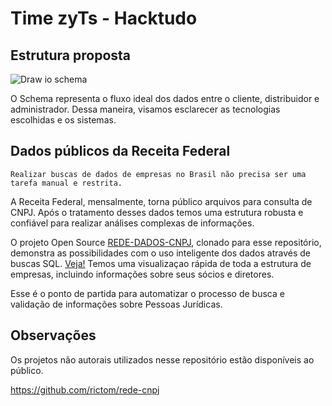 # Time zyTs - Hacktudo

## Estrutura proposta

![Draw io schema](https://user-images.githubusercontent.com/28159934/137609059-5e8487d3-806e-4d37-9ae1-0ad993cf701d.png)

O Schema representa o fluxo ideal dos dados entre o cliente, distribuidor e administrador. Dessa maneira, visamos esclarecer as tecnologias escolhidas e os sistemas.

## Dados públicos da Receita Federal

    Realizar buscas de dados de empresas no Brasil não precisa ser uma tarefa manual e restrita.

A Receita Federal, mensalmente, torna público arquivos para consulta de CNPJ. Após o tratamento desses dados temos uma estrutura robusta e confiável para realizar análises complexas de informações.

O projeto Open Source [REDE-DADOS-CNPJ](https://github.com/Edu-Vidal/Hacktudo-zyTs/tree/master/DadosReceitaFederal), clonado para esse repositório, demonstra as possibilidades com o uso inteligente dos dados através de buscas SQL. [Veja!](https://github.com/Edu-Vidal/Hacktudo-zyTs/tree/master/DadosReceitaFederal) Temos uma visualizaçao rápida de toda a estrutura de empresas, incluindo informações sobre seus sócios e diretores.

Esse é o ponto de partida para automatizar o processo de busca e validação de informações sobre Pessoas Jurídicas.

## Observações

Os projetos não autorais utilizados nesse repositório estão disponíveis ao público.

https://github.com/rictom/rede-cnpj
